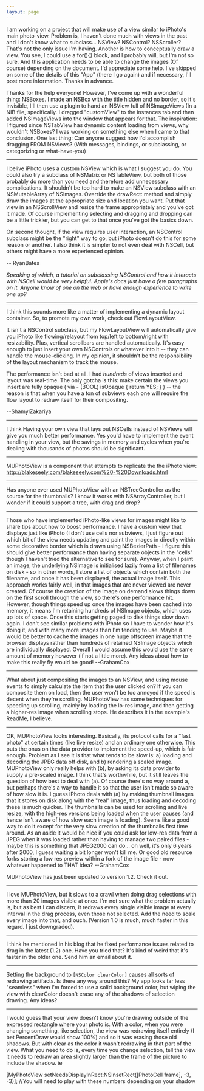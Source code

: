 ```yaml
---
layout: page
---
```


I am working on a project that will make use of a view similar to iPhoto's main photo-view. Problem is, I haven't done much with views in the past and I don't know what to subclass...
NSView? NSControl? NSScroller?
That's not the only issue I'm having.
Another is how to conceptually draw a view. You see, I could use a for(){} block, and I probably will, but I'm not so sure. And this application needs to be able to change the images (Of course) depending on the document.
I'd appreciate some help.
I've skipped on some of the details of this "App" (there I go again) and if necessary, I'll post more information.
Thanks in advance.

Thanks for the help everyone!
However, I've come up with a wonderful thing:
NSBoxes.
I made an NSBox with the title hidden and no border, so it's invisible, I'll then use a plugin to hand an NSView full of NSImageViews (In a NIB file, specifically. I dragged "customView" to the instances tab and then added NSImageViews into the window that appears  for that.
The inspiration: I figured since NSTabView has dynamic content loading from views, why wouldn't NSBoxes? I was working on something else when I came to that conclusion.
One last thing:
Can anyone suggest how I'd accomplish dragging FROM NSViews? (With messages, bindings, or subclassing, or categorizing or what-have-you)

----

I belive iPhoto uses a custom NSView which is what I suggest you do. You could also try a subclass of NSMatrix or NSTableView, but both of those probably do more than you need and therefore add unnecessary complications. It shouldn't be too hard to make an NSView subclass with an NSMutableArray of NSImages. Override the     drawRect: method and simply draw the images at the appropriate size and location you want. Put that view in an NSScrollView and resize the frame appropriately and you've got it made. Of course implementing selecting and dragging and dropping can be a little trickier, but you can get to that once you've got the basics down.

On second thought, if the view requires user interaction, an NSControl subclass might be the "right" way to go, but iPhoto doesn't do this for some reason or another. I also think it is simpler to not even deal with NSCell, but others might have a more experienced opinion.

-- RyanBates

*Speaking of which, a tutorial on subclassing NSControl and how it interacts with NSCell would be very helpful. Apple's docs just have a few paragraphs on it. Anyone know of one on the web or have enough experience to write one up?*

----

I think this sounds more like a matter of implementing a dynamic layout container. So, to promote my own work, check out FlowLayoutView.

It isn't a NSControl subclass, but my FlowLayoutView will automatically give you iPhoto like flowing/relayout from top/left to bottom/right with resizability. Plus, vertical scrollbars are handled automatically. It's easy enough to just insert your own NSControls or whatever into it -- they can handle the mouse-clicking. In my opinion, it shouldn't be the responsibility of the layout mechanism to track the mouse.

The performance isn't bad at all. I had *hundreds* of views inserted and layout was real-time. The only gotcha is this: make certain the views you insert are fully opaque ( via      - (BOOL) isOpaque { return YES; }  ) -- the reason is that when you have a ton of subviews each one will require the flow layout to redraw itself for their compositing.

--ShamylZakariya


----

I think Having your own view that lays out NSCells instead of NSViews will give you much better performance. Yes you'd have to implement the event handling in your view, but the savings in memory and cycles when you're dealing with thousands of photos should be significant.

----

MUPhotoView is a component that attempts to replicate the the iPhoto view: http://blakeseely.com/blakeseely.com%20-%20Downloads.html

----
Has anyone ever used MUPhotoView with an NSTreeController as the source for the thumbnails? I know it works with NSArrayController, but I wonder if it could support a tree, with drag and drop?

----

Those who have implemented iPhoto-like views for images might like to share tips about how to boost performance. I have a custom view that displays just like iPhoto (I don't use cells nor subviews, I just figure out which bit of the view needs updating and paint the images in directly within some decorative border which is drawn using NSBezierPath - I figure this should give better performance than having separate objects in the "cells" though I haven't tried the alternative to see for sure). Anyway, when I paint an image, the underlying NSImage is initialised lazily from a list of filenames on disk - so in other words, I store a list of objects which contain both the filename, and once it has been displayed, the actual image itself. This approach works fairly well, in that images that are never viewed are never created. Of course the creation of the image on demand slows things down on the first scroll through the view, so there's one performance hit. However, though things speed up once the images have been cached into memory, it means I'm retaining hundreds of NSImage objects, which uses up lots of space. Once this starts getting paged to disk things slow down again. I don't see similar problems with iPhoto so I have to wonder how it's doing it, and with many more images than I'm tending to use. Maybe it would be better to cache the images in one huge offscreen image that the browser displays rather than hundreds of retained NSImage objects which are individually displayed. Overall I would assume this would use the same amount of memory however (if not a little more). Any ideas about how to make this really fly would be good! --GrahamCox

----

What about just compositing the images to an NSView, and using mouse events to simply calculate the item that the user clicked on? If you can composite them on load, then the user won't be too annoyed if the speed is decent when they're scrolling. MUPhotoView has some techniques for speeding up scrolling, mainly by loading the lo-res image, and then getting a higher-res image when scrolling stops. He describes it in the example's ReadMe, I believe.

----

OK, MUPhotoView looks interesting. Basically, its protocol calls for a "fast photo" at certain times (like live resize) and an ordinary one otherwise. This puts the onus on the data provider to implement the speed-up, which is fair enough. Problem as I see it is that what tends to be slow is: a) loading and decoding the JPEG data off disk, and b) rendering a scaled image. MUPhotoView only really helps with (b), by asking its data provider to supply a pre-scaled image. I think that's worthwhile, but it still leaves the question of how best to deal with (a). Of course there's no way around a, but perhaps there's a way to handle it so that the user isn't made so aware of how slow it is. I guess iPhoto deals with (a) by making thumbnail images that it stores on disk along with the "real" image, thus loading and decoding these is much quicker. The thumbnails can be used for scrolling and live resize, with the high-res versions being loaded when the user pauses (and hence isn't aware of how slow each image is loading). Seems like a good way to do it except for the very slow creation of the thumbnails first time around. As an aside it would be nice if you could ask for low-res data from a JPEG when it was loaded rather than having to manage two paired files - maybe this is something that JPEG2000 can do... oh well, it's only 6 years after 2000, I guess waiting a bit longer won't kill me. Or good old resource forks storing a low res preview within a fork of the image file - now whatever happened to THAT idea? --GrahamCox

MUPhotoView has just been updated to version 1.2. Check it out.

----
I love MUPhotoView, but it slows to a crawl when doing drag selections with more than 20 images visible at once.  I'm not sure what the problem actually is, but as best I can discern, it redraws every single visible image at every interval in the drag process, even those not selected.  Add the need to scale every image into that, and ouch.  (Version 1.0 is much, much faster in this regard.  I just downgraded).

----

I think he mentioned in his blog that he fixed performance issues related to drag in the latest (1.2) one. Have you tried that? It's kind of weird that it's faster in the older one. Send him an email about it.

----

Setting the background to <code>[NSColor clearColor]</code> causes all sorts of redrawing artifacts.  Is there any way around this?  My app looks far less "seamless" when I'm forced to use a solid background color, but wiping the view with clearColor doesn't erase any of the shadows of selection drawing.  Any ideas?

----

I would guess that your view doesn't know you're drawing outside of the expressed rectangle where your photo is.  With a color, when you were changing something, like selection, the view was redrawing itself entirely (I bet PercentDraw would show 100%) and so it was erasing those old shadows.  But with clear as the color it wasn't redrawing in that part of the view.  What you need to do is, every time you change selection, tell the view it needs to redraw an area slightly larger than the frame of the picture to include the shadow. ie

    
[MyPhotoView setNeedsDisplayInRect:NSInsetRect([PhotoCell frame], -3, -3)]; //You will need to play with these numbers depending on your shadow
